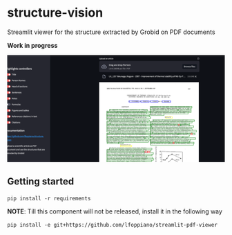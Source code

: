 # structure-vision
Streamlit viewer for the structure extracted by Grobid on PDF documents

**Work in progress**

![screenshot1.png](docs%2Fscreenshot1.png)

## Getting started

```shell
pip install -r requirements
```

**NOTE**: Till this component will not be released, install it in the following way

```shell
pip install -e git+https://github.com/lfoppiano/streamlit-pdf-viewer 
```
